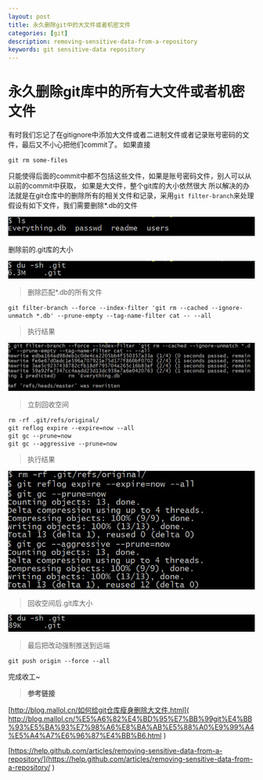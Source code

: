 ```yaml
---
layout: post
title: 永久删除git中的大文件或者机密文件
categories: [git]
description: removing-sensitive-data-from-a-repository
keywords: git sensitive-data repository
---
```


# 永久删除git库中的所有大文件或者机密文件

有时我们忘记了在gitignore中添加大文件或者二进制文件或者记录账号密码的文件，最后又不小心把他们commit了。
如果直接

	git rm some-files

只能使得后面的commit中都不包括这些文件，如果是账号密码文件，别人可以从以前的commit中获取，
如果是大文件，整个git库的大小依然很大
所以解决的办法就是在git仓库中的删除所有的相关文件和记录，采用`git filter-branch`来处理
假设有如下文件，我们需要删除\*.db的文件

![ls](/images/git-filter-branch/git-ls.PNG)

删除前的.git库的大小

![du-before](/images/git-filter-branch/git-du-before.PNG)

>删除匹配\*.db的所有文件

    git filter-branch --force --index-filter 'git rm --cached --ignore-unmatch *.db' --prune-empty --tag-name-filter cat -- --all
>执行结果

![git-filter](/images/git-filter-branch/git-filter.PNG)

>立刻回收空间

	rm -rf .git/refs/original/
	git reflog expire --expire=now --all
	git gc --prune=now
	git gc --aggressive --prune=now

>执行结果

![git-gc](/images/git-filter-branch/git-gc.PNG)

>回收空间后.git库大小

![git-gc](/images/git-filter-branch/git-du-after.PNG)

>最后把改动强制推送到远端

	git push origin --force --all

完成收工~

>**参考链接**

[http://blog.mallol.cn/如何给git仓库瘦身删除大文件.html]( http://blog.mallol.cn/%E5%A6%82%E4%BD%95%E7%BB%99git%E4%BB%93%E5%BA%93%E7%98%A6%E8%BA%AB%E5%88%A0%E9%99%A4%E5%A4%A7%E6%96%87%E4%BB%B6.html )

[https://help.github.com/articles/removing-sensitive-data-from-a-repository/](https://help.github.com/articles/removing-sensitive-data-from-a-repository/ )
